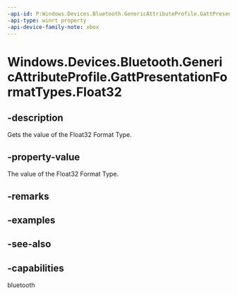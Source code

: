 ```yaml
---
-api-id: P:Windows.Devices.Bluetooth.GenericAttributeProfile.GattPresentationFormatTypes.Float32
-api-type: winrt property
-api-device-family-note: xbox
---
```


<!-- Property syntax
public byte Float32 { get; }
-->

# Windows.Devices.Bluetooth.GenericAttributeProfile.GattPresentationFormatTypes.Float32

## -description
Gets the value of the Float32 Format Type.

## -property-value
The value of the Float32 Format Type.

## -remarks

## -examples

## -see-also

## -capabilities
bluetooth
